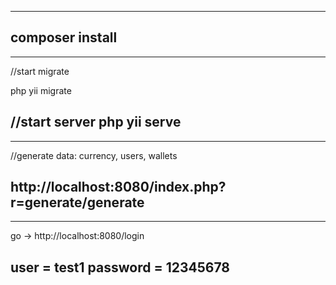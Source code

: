 ----------------------------
composer install
----------------------------

---------------------------
//start migrate

php yii migrate

//start server
php yii serve
---------------------------

---------------------------
//generate data: currency, users, wallets

http://localhost:8080/index.php?r=generate/generate
---------------------------

---------------------------
go -> http://localhost:8080/login  

user = test1 password = 12345678
---------------------------
